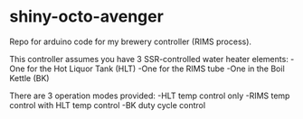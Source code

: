 shiny-octo-avenger
==================
Repo for arduino code for my brewery controller (RIMS process).

This controller assumes you have 3 SSR-controlled water heater elements:
-One for the Hot Liquor Tank (HLT)
-One for the RIMS tube
-One in the Boil Kettle (BK)

There are 3 operation modes provided:
-HLT temp control only
-RIMS temp control with HLT temp control
-BK duty cycle control
